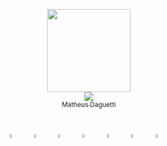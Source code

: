 <div align="center">
  <img align="center" height="150" src="https://media.tenor.com/9ItR8nSuxE0AAAAC/thumbs-up-computer.gif">
</div>

<div align="center">
  <a href="https://github.com/daguettimat"><img src="https://avatars.githubusercontent.com/u/daguettimat?s=70&v=4">
    <br>
    <sub>Matheus Daguetti</sub>
  </a>
  
##

<div align="center"><br>
  <img align="center" width="4%" src="https://cdn.jsdelivr.net/gh/devicons/devicon/icons/csharp/csharp-original.svg">&nbsp;&nbsp;&nbsp;&nbsp;&nbsp;
  <img align="center" width="4%" src="https://cdn.jsdelivr.net/gh/devicons/devicon/icons/dotnetcore/dotnetcore-original.svg">&nbsp;&nbsp;&nbsp;&nbsp;&nbsp;
  <img align="center" width="4%" src="https://cdn.jsdelivr.net/gh/devicons/devicon/icons/php/php-plain.svg">&nbsp;&nbsp;&nbsp;&nbsp;&nbsp;
  <img align="center" width="4%" src="https://cdn.jsdelivr.net/gh/devicons/devicon/icons/java/java-original.svg">&nbsp;&nbsp;&nbsp;&nbsp;&nbsp;
  <img align="center" width="4%" src="https://cdn.jsdelivr.net/gh/devicons/devicon/icons/html5/html5-original.svg">&nbsp;&nbsp;&nbsp;&nbsp;&nbsp;
  <img align="center" width="4%" src="https://cdn.jsdelivr.net/gh/devicons/devicon/icons/css3/css3-original.svg">&nbsp;&nbsp;&nbsp;&nbsp;&nbsp;
  <img align="center" width="4%" src="https://cdn.jsdelivr.net/gh/devicons/devicon/icons/git/git-original.svg">&nbsp;&nbsp;&nbsp;&nbsp;&nbsp;
</div>
